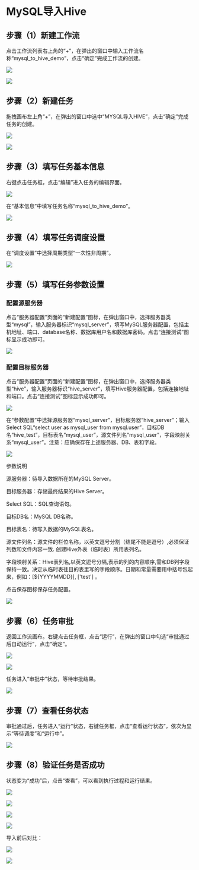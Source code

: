 # MySQL导入Hive

## 步骤（1）新建工作流

点击工作流列表右上角的“+”，在弹出的窗口中输入工作流名称“mysql\_to\_hive\_demo”，点击“确定”完成工作流的创建。

![](../../../.gitbook/assets/0daa1117cd3c1bcdc63752992bbd7582.png)

![](../../../.gitbook/assets/982be46c80ab299f69fab758128a923d.png)

## 步骤（2）新建任务

拖拽画布左上角“+”，在弹出的窗口中选中“MYSQL导入HIVE”，点击“确定”完成任务的创建。

![](../../../.gitbook/assets/e197fe27cba4e6d40c7d251aa401c910.png)

![](../../../.gitbook/assets/3c64c6139213f4b76258b7dc135ed614.png)

## 步骤（3）填写任务基本信息

右键点击任务框，点击“编辑”进入任务的编辑界面。

![](../../../.gitbook/assets/056a03003532d317bb19024a2ab7987a.png)

在“基本信息”中填写任务名称“mysql\_to\_hive\_demo”。

![](../../../.gitbook/assets/55eb25e2dc669bfb9291bfc5ddc8e56a.png)

## 步骤（4）填写任务调度设置

在“调度设置”中选择周期类型“一次性非周期”。

![](../../../.gitbook/assets/6bc0563a978bf38d4d7b3426a47e3c21.png)

## 步骤（5）填写任务参数设置

### 配置源服务器

点击“服务器配置”页面的“新建配置”图标，在弹出窗口中，选择服务器类型“mysql”，输入服务器标识“mysql\_server”，填写MySQL服务器配置，包括主机地址、端口、database名称、数据库用户名和数据库密码。点击“连接测试”图标显示成功即可。

![](../../../.gitbook/assets/6a7816235f548135de81b2ac204cf8b6.png)

### 配置目标服务器

点击“服务器配置”页面的“新建配置”图标，在弹出窗口中，选择服务器类型“hive”，输入服务器标识“hive\_server”，填写Hive服务器配置，包括连接地址和端口。点击“连接测试”图标显示成功即可。

![](../../../.gitbook/assets/ff40cfbb051f4e35ce1dfce005024a4d%20%281%29.png)

在“参数配置”中选择源服务器“mysql\_server”，目标服务器“hive\_server”；输入Select SQL“select user as mysql\_user from mysql.user”，目标DB名“hive\_test”，目标表名“mysql\_user”，源文件列名“mysql\_user”，字段映射关系“mysql\_user”。注意：应确保存在上述服务器、DB、表和字段。

![](../../../.gitbook/assets/f50a7dab6c703a462279d410d4e239f0.png)

参数说明

源服务器：待导入数据所在的MySQL Server。

目标服务器：存储最终结果的Hive Server。

Select SQL：SQL查询语句。

目标DB名：MySQL DB名称。

目标表名：待写入数据的MySQL表名。

源文件列名：源文件的栏位名称，以英文逗号分割（结尾不能是逗号）,必须保证列数和文件内容一致. 创建Hive外表（临时表）所用表列名。

字段映射关系：Hive表列名,以英文逗号分隔,表示的列的内容顺序,需和DB列字段保持一致。决定从临时表往目的表里写的字段顺序。日期和常量需要用中括号包起来，例如：\[${YYYYMMDD}\], \[\'test\'\] 。

点击保存图标保存任务配置。

![](../../../.gitbook/assets/0c4f7f3ebe47e189f5f88b30281ddb02.png)

## 步骤（6）任务审批

返回工作流画布。右键点击任务框，点击“运行”，在弹出的窗口中勾选“审批通过后自动运行”，点击“确定”。

![](../../../.gitbook/assets/8fb5e94da8c1530d69f4464ef061504d.png)

![](../../../.gitbook/assets/2066a07b46570aea3610f6e69b81d2e0.png)

任务进入“审批中”状态，等待审批结果。

![](../../../.gitbook/assets/f63744182286ebdda0b66ef24166cf1f.png)

## 步骤（7）查看任务状态

审批通过后，任务进入“运行”状态，右键任务框，点击“查看运行状态”，依次为显示“等待调度”和“运行中”。

![](../../../.gitbook/assets/6f5b37068a600d2b30662082e0c1d815.png)

## 步骤（8）验证任务是否成功

状态变为“成功”后，点击“查看”，可以看到执行过程和运行结果。

![](../../../.gitbook/assets/e243ad50bc11320e2e60354b2f184051.png)

![](../../../.gitbook/assets/53f913c07a311340d536d744f0b256bc.png)

![](../../../.gitbook/assets/f2148619241c09de42ef489adeac5bc8.png)

![](../../../.gitbook/assets/152cbcbd66cd5ddc802d08a5c28743a5.png)

导入前后对比：

![](../../../.gitbook/assets/c1aad89d67dd1aa18598359b3e1ab161.png)

![](../../../.gitbook/assets/50aeaa6669bfbc983277663db40238cf.png)


